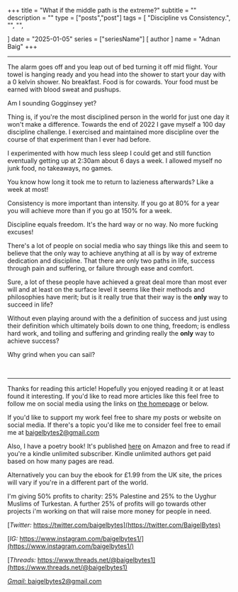 +++
title = "What if the middle path is the extreme?"
subtitle = ""
description = ""
type = ["posts","post"]
tags = [
	"Discipline vs Consistency.",
	"",
	"",
    
]
date = "2025-01-05"
series = ["seriesName"]
[ author ]
  name = "Adnan Baig"
+++

---

The alarm goes off and you leap out of bed turning it off mid flight. Your towel is hanging ready and you head into the shower to start your day with a 0 kelvin shower. No breakfast. Food is for cowards. Your food must be earned with blood sweat and pushups.

Am I sounding Gogginsey yet?

Thing is, if you're the most disciplined person in the world for just one day it won't make a difference. Towards the end of 2022 I gave myself a 100 day discipline challenge. I exercised and maintained more discipline over the course of that experiment than I ever had before.

I experimented with how much less sleep I could get and still function eventually getting up at 2:30am about 6 days a week. I allowed myself no junk food, no takeaways, no games.

You know how long it took me to return to lazieness afterwards? Like a week at most!

Consistency is more important than intensity. If you go at 80% for a year you will achieve more than if you go at 150% for a week.

Discipline equals freedom.
It's the hard way or no way.
No more fucking excuses!

There's a lot of people on social media who say things like this and seem to believe that the only way to achieve anything at all is by way of extreme dedication and discipline. That there are only two paths in life, success through pain and suffering, or failure through ease and comfort.

Sure, a lot of these people have achieved a great deal more than most ever will and at least on the surface level it seems like their methods and philosophies have merit; but is it really true that their way is the **only** way to succeed in life?

Without even playing around with the a definition of success and just using their definition which ultimately boils down to one thing, freedom; is endless hard work, and toiling and suffering and grinding really the **only** way to achieve success?

Why grind when you can sail?



&nbsp;

---

Thanks for reading this article! Hopefully you enjoyed reading it or at least found it interesting. If you'd like to read more articles like this feel free to follow me on social media using the links on [the homepage](https://baigelbytes.com) or below.

If you'd like to support my work feel free to share my posts or website on social media. If there's a topic you'd like me to consider feel free to email me at baigelbytes2@gmail.com

Also, I have a poetry book! It's published [here](https://amzn.eu/d/3nzHMT6) on Amazon and free to read if you're a kindle unlimited subscriber. Kindle unlimited authors get paid based on how many pages are read.

Alternatively you can buy the ebook for £1.99 from the UK site, the prices will vary if you're in a different part of the world.

I'm giving 50% profits to charity: 25% Palestine and 25% to the Uyghur Muslims of Turkestan. A further 25% of profits will go towards other projects i'm working on that will raise more money for people in need.


[*Twitter:* https://twitter.com/baigelbytes](https://twitter.com/BaigelBytes)

[*IG:* https://www.instagram.com/baigelbytes1/](https://www.instagram.com/baigelbytes1/)

[*Threads:* https://www.threads.net/@baigelbytes1](https://www.threads.net/@baigelbytes1)

[*Gmail:* baigelbytes2@gmail.com](baigelbytes2@gmail.com)

